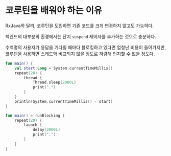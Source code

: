 # 코루틴을 배워야 하는 이유

RxJava와 달리, 코루틴을 도입하면 기존 코드를 크게 변경하지 않고도 가능하다.

백엔드의 대부분의 환경에서는 단지 `suspend` 제어자를 추가하는 것으로 충분하다.

수백명의 사용자가 응답을 기다릴 때마다 블로킹하고 있다면 엄청난 비용이 들어가지만, 코루틴을 사용하면 스레드와 비교되지 않을 정도로 저렴해 인지할 수 없을 정도다.

```kotlin
fun main() {
    val start:Long = System.currentTimeMillis()
    repeat(20) {
        thread {
            Thread.sleep(2000L)
            print(".")
        }
    }
    println(System.currentTimeMillis() - start)
}
```

```kotlin
fun main() = runBlocking {
    repeat(20) {
        launch {
            delay(2000L)
            print(".")
        }
    }
}
```